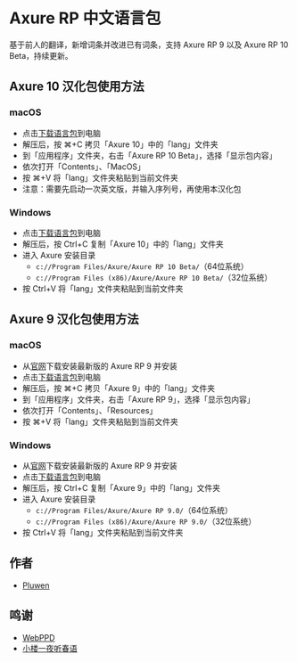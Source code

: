 # Axure RP 中文语言包
基于前人的翻译，新增词条并改进已有词条，支持 Axure RP 9 以及 Axure RP 10 Beta，持续更新。

## Axure 10 汉化包使用方法

### macOS
* 点击[下载语言包](https://github.com/pluwen/axure-cn/archive/master.zip)到电脑
* 解压后，按 ⌘+C 拷贝「Axure 10」中的「lang」文件夹
* 到「应用程序」文件夹，右击「Axure RP 10 Beta」，选择「显示包内容」
* 依次打开「Contents」、「MacOS」
* 按 ⌘+V 将「lang」文件夹粘贴到当前文件夹
* 注意：需要先启动一次英文版，并输入序列号，再使用本汉化包

### Windows
* 点击[下载语言包](https://github.com/pluwen/axure-cn/archive/master.zip)到电脑
* 解压后，按 Ctrl+C 复制「Axure 10」中的「lang」文件夹
* 进入 Axure 安装目录
  * ``c://Program Files/Axure/Axure RP 10 Beta/``（64位系统）
  * ``c://Program Files (x86)/Axure/Axure RP 10 Beta/``（32位系统）
* 按 Ctrl+V 将「lang」文件夹粘贴到当前文件夹

## Axure 9 汉化包使用方法

### macOS
* 从[官网](https://www.axure.com/)下载安装最新版的 Axure RP 9 并安装
* 点击[下载语言包](https://github.com/pluwen/axure-cn/archive/master.zip)到电脑
* 解压后，按 ⌘+C 拷贝「Axure 9」中的「lang」文件夹
* 到「应用程序」文件夹，右击「Axure RP 9」，选择「显示包内容」
* 依次打开「Contents」、「Resources」
* 按 ⌘+V 将「lang」文件夹粘贴到当前文件夹

### Windows
* 从[官网](https://www.axure.com/)下载安装最新版的 Axure RP 9 并安装
* 点击[下载语言包](https://github.com/pluwen/axure-cn/archive/master.zip)到电脑
* 解压后，按 Ctrl+C 复制「Axure 9」中的「lang」文件夹
* 进入 Axure 安装目录
  * ``c://Program Files/Axure/Axure RP 9.0/``（64位系统）
  * ``c://Program Files (x86)/Axure/Axure RP 9.0/``（32位系统）
* 按 Ctrl+V 将「lang」文件夹粘贴到当前文件夹

## 作者
* [Pluwen](https://twitter.com/pluwen)

## 鸣谢
* [WebPPD](http://www.axure.org/thread-16312-1-1.html)
* [小楼一夜听春语](http://www.chanpinban.com)
